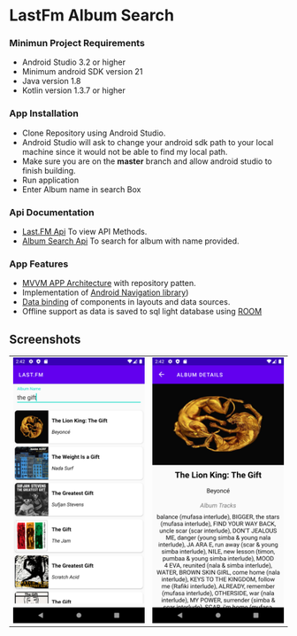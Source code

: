 # LastFm Album Search

### Minimun Project Requirements 
* Android Studio 3.2 or higher
* Minimum android SDK version 21
* Java version 1.8
* Kotlin version 1.3.7 or higher

### App Installation
* Clone Repository using Android Studio.
* Android Studio will ask to change your android sdk path to your local machine since it would 
 not be able to find my local path. 
* Make sure you are on the **master** branch and allow android studio to finish building.
* Run application
* Enter Album name in search Box

### Api Documentation
* [Last.FM Api](https://www.last.fm/api/) To view API Methods.
* [Album Search Api](https://www.last.fm/api/show/album.search) To search for album with name provided.

### App Features
* [MVVM APP Architecture](https://developer.android.com/jetpack/guide) with repository patten.
* Implementation of [Android Navigation library](https://developer.android.com/guide/navigation))
* [Data binding](https://developer.android.com/jetpack/androidx/releases/databinding) of components in layouts and data sources. 
* Offline support as data is saved to sql light database using [ROOM](https://developer.android.com/topic/libraries/architecture/room)


## Screenshots
 <table>
  <tr>
    <td><img src="/Images/search_screen.png" width=250 height=480></td>
    <td><img src="/Images/details_screen.png" width=250 height=480></td>
  </tr>
 </table>
